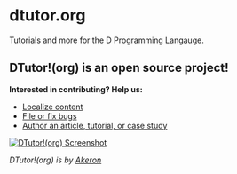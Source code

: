 dtutor.org
==========

Tutorials and more for the D Programming Langauge.

## DTutor!(org) is an open source project!

**Interested in contributing? Help us:**

- [Localize content](https://github.com/tyro17/dtutor.org/wiki/Localization-Guide)
- [File or fix bugs](https://github.com/tyro17/dtutor.org/issues)
- [Author an article, tutorial, or case study](https://github.com/tyro17/dtutor.org/wiki/Contributors-Guide)

[![DTutor!(org) Screenshot](https://github.com/Tyro17/dtutor.com/public/images/landing_page.png)](http://dtutor.org)

*DTutor!(org) is by [Akeron](https://www.akeron.co/)*
